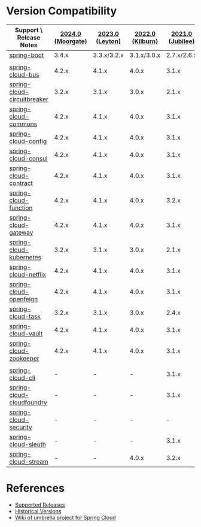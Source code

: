 Version Compatibility
=====================

| Support \ Release Notes             | [2024.0 (Moorgate)][rn_m] | [2023.0 (Leyton)][rn_l] | [2022.0 (Kilburn)][rn_k] | [2021.0 (Jubilee)][rn_j] | [2020.0 (ilford)][rn_i] | [Hoxton][rn_h] | [Greenwich][rn_g] | [Finchley][rn_f] | [Edgware][rn_e] | [Dalston][rn_d] | [Camden][rn_c] | [Brixton][rn_b] | [Angel][rn_a] |
|-------------------------------------|---------------------------|-------------------------|--------------------------|--------------------------|-------------------------|----------------|-------------------|------------------|-----------------|-----------------|----------------|-----------------|---------------|
| [spring-boot][sb]                   | 3.4.x                     | 3.3.x/3.2.x             | 3.1.x/3.0.x              | 2.7.x/2.6.x              | 2.5.x/2.4.x             | 2.3.x/2.2.x    | 2.1.x             | 2.0.x            | 1.5.x           | 1.5.x           | 1.4.x          | 1.3.x           | 1.2.x         |
|                                     |                           |                         |                          |                          |                         |                |                   |                  |                 |                 |                |                 |               |
| [spring-cloud-bus][scb]             | 4.2.x                     | 4.1.x                   | 4.0.x                    | 3.1.x                    | 3.0.x                   | 2.2.x          | 2.1.x             | 2.0.x            | 1.3.x           | 1.3.x           | 1.2.x          | -               | -             |
| [spring-cloud-circuitbreaker][sccb] | 3.2.x                     | 3.1.x                   | 3.0.x                    | 2.1.x                    | 2.0.x                   | 1.0.x          | -                 | -                | -               | -               | -              | -               | -             |
| [spring-cloud-commons][sccm]        | 4.2.x                     | 4.1.x                   | 4.0.x                    | 3.1.x                    | 3.0.x                   | 2.2.x          | 2.1.x             | 2.0.x            | 1.3.x           | 1.2.x           | 1.1.x          | 1.1.x           | -             |
| [spring-cloud-config][sccg]         | 4.2.x                     | 4.1.x                   | 4.0.x                    | 3.1.x                    | 3.0.x                   | 2.2.x          | 2.1.x             | 2.0.x            | 1.4.x           | 1.3.x           | 1.2.x          | 1.1.x           | -             |
| [spring-cloud-consul][sccs]         | 4.2.x                     | 4.1.x                   | 4.0.x                    | 3.1.x                    | 3.0.x                   | 2.2.x          | 2.1.x             | 2.0.x            | 1.3.x           | 1.2.x           | 1.1.x          | -               | -             |
| [spring-cloud-contract][scct]       | 4.2.x                     | 4.1.x                   | 4.0.x                    | 3.1.x                    | 3.0.x                   | 2.2.x          | 2.1.x             | 2.0.x            | 1.2.x           | 1.1.x           | 1.0.x          | -               | -             |
| [spring-cloud-function][scf]        | 4.2.x                     | 4.1.x                   | 4.0.x                    | 3.2.x                    | 3.1.x                   | 3.0.x          | 2.0.x             | 1.0.x            | 1.0.x           | -               | -              | -               | -             |
| [spring-cloud-gateway][scg]         | 4.2.x                     | 4.1.x                   | 4.0.x                    | 3.1.x                    | 3.0.x                   | 2.2.x          | 2.1.x             | 2.0.x            | 1.0.x           | -               | -              | -               | -             |
| [spring-cloud-kubernetes][sck]      | 3.2.x                     | 3.1.x                   | 3.0.x                    | 2.1.x                    | 2.0.x                   | 1.1.x          | 1.0.x             | -                | -               | -               | -              | -               | -             |
| [spring-cloud-netflix][scn]         | 4.2.x                     | 4.1.x                   | 4.0.x                    | 3.1.x                    | 3.0.x                   | 2.2.x          | 2.1.x             | 2.0.x            | 1.4.x           | 1.3.x           | 1.2.x          | 1.1.x           | -             |
| [spring-cloud-openfeign][sco]       | 4.2.x                     | 4.1.x                   | 4.0.x                    | 3.1.x                    | 3.0.x                   | 2.2.x          | 2.1.x             | 2.0.x            | -               | -               | -              | -               | -             |
| [spring-cloud-task][sct]            | 3.2.x                     | 3.1.x                   | 3.0.x                    | 2.4.x                    | 2.3.x                   | 2.2.x          | 2.1.x             | 2.0.x            | 1.2.x           | 1.1.x           | 1.0.x          | -               | -             |
| [spring-cloud-vault][scv]           | 4.2.x                     | 4.1.x                   | 4.0.x                    | 3.1.x                    | 3.0.x                   | 2.2.x          | 2.1.x             | 2.0.x            | 1.1.x           | 1.0.x           | -              | -               | -             |
| [spring-cloud-zookeeper][scz]       | 4.2.x                     | 4.1.x                   | 4.0.x                    | 3.1.x                    | 3.0.x                   | 2.2.x          | 2.1.x             | 2.0.x            | 1.2.x           | 1.1.x           | 1.0.x          | 1.0.x           | -             |
|                                     |                           |                         |                          |                          |                         |                |                   |                  |                 |                 |                |                 |               |
| [spring-cloud-cli][scc]             | -                         | -                       | -                        | 3.1.x                    | 3.0.x                   | 2.2.x          | 2.1.x             | 2.0.x            | 1.4.x           | -               | 1.2.x          | -               | -             |
| [spring-cloud-cloudfoundry][sccf]   | -                         | -                       | -                        | 3.1.x                    | 3.0.x                   | 2.2.x          | 2.1.x             | 2.0.x            | 1.1.x           | 1.1.x           | -              | 1.0.x           | -             |
| [spring-cloud-security][scs]        | -                         | -                       | -                        | -                        | -                       | 2.2.x          | 2.1.x             | 2.0.x            | 1.2.x           | 1.2.x           | 1.1.x          | 1.1.x           | -             |
| [spring-cloud-sleuth][scsl]         | -                         | -                       | -                        | 3.1.x                    | 3.0.x                   | 2.2.x          | 2.1.x             | 2.0.x            | 1.3.x           | 1.2.x           | 1.1.x          | 1.0.x           | -             |
| [spring-cloud-stream][scsm]         | -                         | -                       | 4.0.x                    | 3.2.x                    | 3.1.x                   | Horsham.x      | Fishtown.x        | Elmhurst.x       | Ditmars.x       | Chelsea.x       | Brooklyn.x     | -               | -             |

[rn_m]:https://github.com/spring-cloud/spring-cloud-release/wiki/Spring-Cloud-2024.0-Release-Notes

[rn_l]:https://github.com/spring-cloud/spring-cloud-release/wiki/Spring-Cloud-2023.0-Release-Notes

[rn_k]:https://github.com/spring-cloud/spring-cloud-release/wiki/Spring-Cloud-2022.0-Release-Notes

[rn_j]:https://github.com/spring-cloud/spring-cloud-release/wiki/Spring-Cloud-2021.0-Release-Notes

[rn_i]:https://github.com/spring-cloud/spring-cloud-release/wiki/Spring-Cloud-2020.0-Release-Notes

[rn_h]:https://github.com/spring-cloud/spring-cloud-release/wiki/Spring-Cloud-Hoxton-Release-Notes

[rn_g]:https://github.com/spring-projects/spring-cloud/wiki/Spring-Cloud-Greenwich-Release-Notes

[rn_f]:https://github.com/spring-projects/spring-cloud/wiki/Spring-Cloud-Finchley-Release-Notes

[rn_e]:https://github.com/spring-projects/spring-cloud/wiki/Spring-Cloud-Edgware-Release-Notes

[rn_d]:https://github.com/spring-projects/spring-cloud/wiki/Spring-Cloud-Dalston-Release-Notes

[rn_c]:https://github.com/spring-projects/spring-cloud/wiki/Spring-Cloud-Camden-Release-Notes

[rn_b]:https://github.com/spring-projects/spring-cloud/wiki/Spring-Cloud-Brixton-Release-Notes

[rn_a]:https://github.com/spring-projects/spring-cloud/wiki/Spring-Cloud-Angel-Release-Notes


[sb]:https://spring.io/projects/spring-boot#support]

[scb]:https://spring.io/projects/spring-cloud-bus#support

[scc]:https://spring.io/projects/spring-cloud-cli#support

[sccb]:https://spring.io/projects/spring-cloud-circuitbreaker#support

[sccf]:https://spring.io/projects/spring-cloud-cloudfoundry#support

[sccg]:https://spring.io/projects/spring-cloud-config#support

[sccm]:https://spring.io/projects/spring-cloud-commons#support

[sccs]:https://spring.io/projects/spring-cloud-consul#support

[scct]:https://spring.io/projects/spring-cloud-contract#support

[scf]:https://spring.io/projects/spring-cloud-function#support

[scg]:https://spring.io/projects/spring-cloud-gateway#support

[sck]:https://spring.io/projects/spring-cloud-kubernetes#support

[scn]:https://spring.io/projects/spring-cloud-netflix#support

[sco]:https://spring.io/projects/spring-cloud-openfeign#support

[scs]:https://spring.io/projects/spring-cloud-security#support

[scsl]:https://spring.io/projects/spring-cloud-sleuth#support

[scsm]:https://spring.io/projects/spring-cloud-stream#support

[sct]:https://spring.io/projects/spring-cloud-task#support

[scv]:https://spring.io/projects/spring-cloud-vault#support

[scz]:https://spring.io/projects/spring-cloud-zookeeper#support


References
==========

- [Supported Releases](https://github.com/spring-cloud/spring-cloud-release/wiki/Supported-Versions#supported-releases)
- [Historical Versions](https://github.com/spring-cloud/spring-cloud-release/wiki/Historical-Versions)
- [Wiki of umbrella project for Spring Cloud](https://github.com/spring-projects/spring-cloud/wiki)
